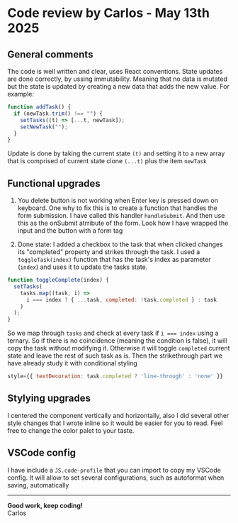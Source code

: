 # Code review by Carlos - May 13th 2025

## General comments

The code is well written and clear, uses React conventions. State updates are done correctly, by ussing immutability. Meaning that no data is mutated but the state is updated by creating a new data that adds the new value.
For example:

```javascript
function addTask() {
  if (newTask.trim() !== "") {
    setTasks((t) => [...t, newTask]);
    setNewTask("");
  }
}
```

Update is done by taking the current state `(t)` and setting it to a new array that is comprised of current state clone `(...t)` plus the item `newTask`

## Functional upgrades

1. You delete button is not working when Enter key is pressed down on keyboard. One why to fix this is to create a function that handles the form submission. I have called this handler `handleSubmit`. And then use this as the onSubmit atrribute of the form. Look how I have wrapped the input and the button with a form tag

2. Done state: I added a checkbox to the task that when clicked changes its "completed" property and strikes through the task. I used a `toggleTask(index)` function that has the task's index as parameter (`index`) and uses it to update the tasks state.

```javascript
function toggleComplete(index) {
  setTasks(
    tasks.map((task, i) =>
      i === index ? { ...task, completed: !task.completed } : task
    )
  );
}
```

So we map through `tasks` and check at every task if `i === index` using a ternary. So if there is no coincidence (meaning the condition is false), it will copy the task without modifying it. Otherwise it will toggle `completed` current state and leave the rest of such task as is.
Then the strikethrough part we have already study it with conditional styling

```jsx
style={{ textDecoration: task.completed ? 'line-through' : 'none' }}
```

## Stylying upgrades

I centered the component vertically and horizontally, also I did several other style changes that I wrote inline so it would be easier for you to read. Feel free to change the color palet to your taste.

## VSCode config

I have include a `JS.code-profile` that you can import to copy my VSCode config. It will allow to set several configurations, such as autoformat when saving, automatically

---

**Good work, keep coding!**    
Carlos
